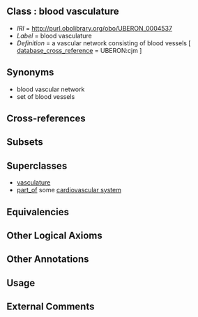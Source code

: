 
## Class : blood vasculature

 * *IRI* = http://purl.obolibrary.org/obo/UBERON_0004537
 * *Label* = blood vasculature
 * *Definition* = a vascular network consisting of blood vessels [ [database_cross_reference](../../ef/oboInOwl#hasDbXref.md) = UBERON:cjm ]

## Synonyms

 * blood vascular network
 * set of blood vessels

## Cross-references


## Subsets


## Superclasses

 * [vasculature](../../UBERON/49/UBERON_0002049.md)
 * [part_of](../../BFO/50/BFO_0000050.md) some [cardiovascular system](../../UBERON/35/UBERON_0004535.md)

## Equivalencies


## Other Logical Axioms


## Other Annotations


## Usage


## External Comments

